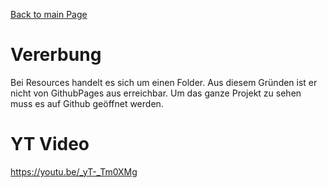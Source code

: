 [Back to main Page](./../../../README.md)

# Vererbung
Bei Resources handelt es sich um einen Folder. Aus diesem Gründen ist er nicht von GithubPages aus erreichbar. Um das ganze Projekt zu sehen muss es auf Github geöffnet werden.

# YT Video
https://youtu.be/_yT-_Tm0XMg


